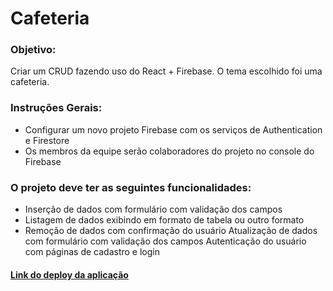 # Cafeteria

### Objetivo:
Criar um CRUD fazendo uso do React + Firebase. O tema escolhido foi uma cafeteria.

### Instruções Gerais:
- Configurar um novo projeto Firebase com os serviços de Authentication e Firestore
- Os membros da equipe serão colaboradores do projeto no console do Firebase

### O projeto deve ter as seguintes funcionalidades:
- Inserção de dados com formulário com validação dos campos
- Listagem de dados exibindo em formato de tabela ou outro formato
- Remoção de dados com confirmação do usuário
Atualização de dados com formulário com validação dos campos
Autenticação do usuário com páginas de cadastro e login

 #### [Link do deploy da aplicação](https://cafeteria-1d74d.web.app/)